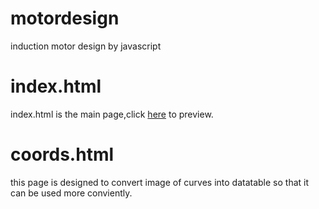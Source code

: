 # motordesign
 induction motor design  by javascript
# index.html
 index.html is the main page,click [here](http://47.107.38.148/motordesign) to preview.
# coords.html 
 this page is designed to convert image of curves into datatable so that it can be used more conviently.
